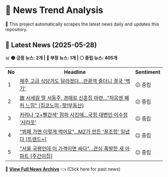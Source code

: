 # 📰 News Trend Analysis

🚀 This project automatically scrapes the latest news daily and updates this repository.

## 📅 Latest News (2025-05-28)

📊 **🟢 긍정 뉴스: 2개 | 🔴 부정 뉴스: 1개 | ⚪ 중립 뉴스: 405개**  

<table>
    <tr>
        <th>No</th>
        <th>Headline</th>
        <th>Sentiment</th>
    </tr>
    <tr>
        <td>1</td>
        <td><a href="https:///n.news.naver.com/article/015/0005137438?ntype=RANKING">제주 고급 식당가도 달라졌다…관광객 줄더니 결국 '백기'</a></td>
        <td>😐 중립</td>
    </tr>
    <tr>
        <td>2</td>
        <td><a href="https:///n.news.naver.com/article/015/0005137446?ntype=RANKING">故 서세원 딸 서동주, 경매로 신혼집 마련…"처음엔 폐허 느낌" [집코노미-핫!부동산]</a></td>
        <td>😐 중립</td>
    </tr>
    <tr>
        <td>3</td>
        <td><a href="https:///n.news.naver.com/article/015/0005137456?ntype=RANKING">카리나 '2+빨간색' 점퍼 사진에…국힘 대변인·이수정 '샤라웃'</a></td>
        <td>😐 중립</td>
    </tr>
    <tr>
        <td>4</td>
        <td><a href="https:///n.news.naver.com/article/015/0005137455?ntype=RANKING">"뷔페 가면 이렇게 먹어요"…MZ가 만든 '꿀조합' 일냈다 [트렌드+]</a></td>
        <td>😐 중립</td>
    </tr>
    <tr>
        <td>5</td>
        <td><a href="https:///n.news.naver.com/article/015/0005137443?ntype=RANKING">"서울 국평인데 이 가격이면 싸다"…관심 폭발한 새 아파트 [주간이집]</a></td>
        <td>😐 중립</td>
    </tr></table>  

📜 **[View Full News Archive](news_archive.md)** 👈 (Click here for past news)

